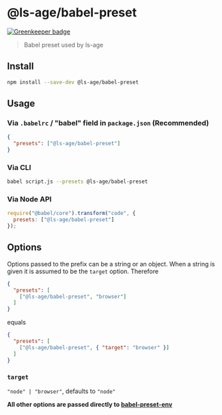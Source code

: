 # @ls-age/babel-preset

[![Greenkeeper badge](https://badges.greenkeeper.io/ls-age/babel-preset.svg)](https://greenkeeper.io/)

> Babel preset used by ls-age

## Install

```sh
npm install --save-dev @ls-age/babel-preset
```

## Usage

### Via `.babelrc` / "babel" field in `package.json` (Recommended)

```json
{
  "presets": ["@ls-age/babel-preset"]
}
```

### Via CLI

```sh
babel script.js --presets @ls-age/babel-preset
```

### Via Node API

```javascript
require("@babel/core").transform("code", {
  presets: ["@ls-age/babel-preset"]
});
```

## Options

Options passed to the prefix can be a string or an object. When a string is given it is assumed to be the `target` option. Therefore

```json
{
  "presets": [
    ["@ls-age/babel-preset", "browser"]
  ]
}
```

equals

```json
{
  "presets": [
    ["@ls-age/babel-preset", { "target": "browser" }]
  ]
}
```

### `target`

`"node" | "browser"`, defaults to `"node"`

**All other options are passed directly to [babel-preset-env](https://github.com/babel/babel/tree/master/packages/babel-preset-env)**
